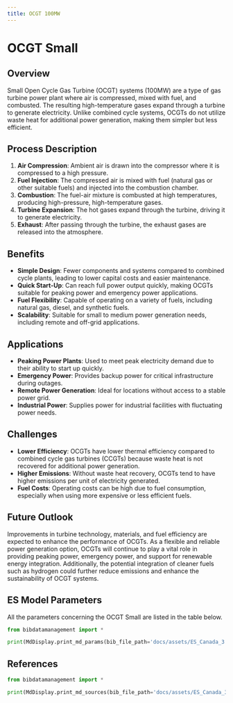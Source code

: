 ```yaml
---
title: OCGT 100MW
---
```


# OCGT Small

## Overview

Small Open Cycle Gas Turbine (OCGT) systems (100MW) are a type of gas turbine power plant where air is compressed, mixed
with fuel, and combusted. The resulting high-temperature gases expand through a turbine to generate electricity. Unlike
combined cycle systems, OCGTs do not utilize waste heat for additional power generation, making them simpler but less
efficient.

## Process Description

1. **Air Compression**: Ambient air is drawn into the compressor where it is compressed to a high pressure.
2. **Fuel Injection**: The compressed air is mixed with fuel (natural gas or other suitable fuels) and injected into the
   combustion chamber.
3. **Combustion**: The fuel-air mixture is combusted at high temperatures, producing high-pressure, high-temperature
   gases.
4. **Turbine Expansion**: The hot gases expand through the turbine, driving it to generate electricity.
5. **Exhaust**: After passing through the turbine, the exhaust gases are released into the atmosphere.

## Benefits

- **Simple Design**: Fewer components and systems compared to combined cycle plants, leading to lower capital costs and
  easier maintenance.
- **Quick Start-Up**: Can reach full power output quickly, making OCGTs suitable for peaking power and emergency power
  applications.
- **Fuel Flexibility**: Capable of operating on a variety of fuels, including natural gas, diesel, and synthetic fuels.
- **Scalability**: Suitable for small to medium power generation needs, including remote and off-grid applications.

## Applications

- **Peaking Power Plants**: Used to meet peak electricity demand due to their ability to start up quickly.
- **Emergency Power**: Provides backup power for critical infrastructure during outages.
- **Remote Power Generation**: Ideal for locations without access to a stable power grid.
- **Industrial Power**: Supplies power for industrial facilities with fluctuating power needs.

## Challenges

- **Lower Efficiency**: OCGTs have lower thermal efficiency compared to combined cycle gas turbines (CCGTs) because
  waste heat is not recovered for additional power generation.
- **Higher Emissions**: Without waste heat recovery, OCGTs tend to have higher emissions per unit of electricity
  generated.
- **Fuel Costs**: Operating costs can be high due to fuel consumption, especially when using more expensive or less
  efficient fuels.

## Future Outlook

Improvements in turbine technology, materials, and fuel efficiency are expected to enhance the performance of OCGTs. As
a flexible and reliable power generation option, OCGTs will continue to play a vital role in providing peaking power,
emergency power, and support for renewable energy integration. Additionally, the potential integration of cleaner fuels
such as hydrogen could further reduce emissions and enhance the sustainability of OCGT systems.

## ES Model Parameters

All the parameters concerning the OCGT Small are listed in the table
below.

```python exec="on"
from bibdatamanagement import *

print(MdDisplay.print_md_params(bib_file_path='docs/assets/ES_Canada_3.bib',filter_entry='OCGT_SMALL'))
```

## References

```python exec="on"
from bibdatamanagement import *

print(MdDisplay.print_md_sources(bib_file_path='docs/assets/ES_Canada_3.bib',filter_entry='OCGT_SMALL'))
```
